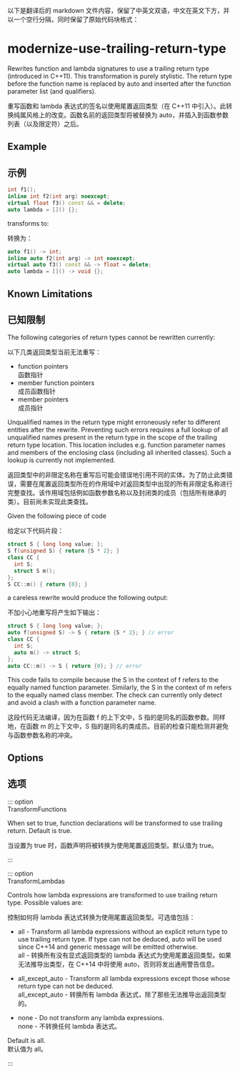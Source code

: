 以下是翻译后的 markdown 文件内容，保留了中英文双语，中文在英文下方，并以一个空行分隔，同时保留了原始代码块格式：

# modernize-use-trailing-return-type

Rewrites function and lambda signatures to use a trailing return type (introduced in C++11). This transformation is purely stylistic. The return type before the function name is replaced by auto and inserted after the function parameter list (and qualifiers).

重写函数和 lambda 表达式的签名以使用尾置返回类型（在 C++11 中引入）。此转换纯属风格上的改变。函数名前的返回类型将被替换为 auto，并插入到函数参数列表（以及限定符）之后。

## Example

## 示例

```c++
int f1();
inline int f2(int arg) noexcept;
virtual float f3() const && = delete;
auto lambda = []() {};
```

transforms to:

转换为：

```c++
auto f1() -> int;
inline auto f2(int arg) -> int noexcept;
virtual auto f3() const && -> float = delete;
auto lambda = []() -> void {};
```

## Known Limitations

## 已知限制

The following categories of return types cannot be rewritten currently:

以下几类返回类型当前无法重写：

- function pointers  
  函数指针
- member function pointers  
  成员函数指针
- member pointers  
  成员指针

Unqualified names in the return type might erroneously refer to different entities after the rewrite. Preventing such errors requires a full lookup of all unqualified names present in the return type in the scope of the trailing return type location. This location includes e.g. function parameter names and members of the enclosing class (including all inherited classes). Such a lookup is currently not implemented.

返回类型中的非限定名称在重写后可能会错误地引用不同的实体。为了防止此类错误，需要在尾置返回类型所在的作用域中对返回类型中出现的所有非限定名称进行完整查找。该作用域包括例如函数参数名称以及封闭类的成员（包括所有继承的类）。目前尚未实现此类查找。

Given the following piece of code

给定以下代码片段：

```c++
struct S { long long value; };
S f(unsigned S) { return {S * 2}; }
class CC {
  int S;
  struct S m();
};
S CC::m() { return {0}; }
```

a careless rewrite would produce the following output:

不加小心地重写将产生如下输出：

```c++
struct S { long long value; };
auto f(unsigned S) -> S { return {S * 2}; } // error
class CC {
  int S;
  auto m() -> struct S;
};
auto CC::m() -> S { return {0}; } // error
```

This code fails to compile because the S in the context of f refers to the equally named function parameter. Similarly, the S in the context of m refers to the equally named class member. The check can currently only detect and avoid a clash with a function parameter name.

这段代码无法编译，因为在函数 f 的上下文中，S 指的是同名的函数参数。同样地，在函数 m 的上下文中，S 指的是同名的类成员。目前的检查只能检测并避免与函数参数名称的冲突。

## Options

## 选项

::: option  
TransformFunctions

When set to true, function declarations will be transformed to use trailing return. Default is true.

当设置为 true 时，函数声明将被转换为使用尾置返回类型。默认值为 true。

:::

::: option  
TransformLambdas

Controls how lambda expressions are transformed to use trailing return type. Possible values are:

控制如何将 lambda 表达式转换为使用尾置返回类型。可选值包括：

- all - Transform all lambda expressions without an explicit return type to use trailing return type. If type can not be deduced, auto will be used since C++14 and generic message will be emitted otherwise.  
  all - 转换所有没有显式返回类型的 lambda 表达式为使用尾置返回类型。如果无法推导出类型，在 C++14 中将使用 auto，否则将发出通用警告信息。

- all_except_auto - Transform all lambda expressions except those whose return type can not be deduced.  
  all_except_auto - 转换所有 lambda 表达式，除了那些无法推导出返回类型的。

- none - Do not transform any lambda expressions.  
  none - 不转换任何 lambda 表达式。

Default is all.  
默认值为 all。

:::
